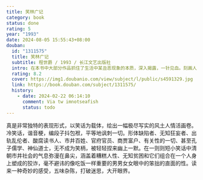 ```yaml
---
title: 笑林广记
category: book
status: done
rating: 5
year: "1993"
date: 2024-08-05 15:55:43+08:00
douban:
  id: "1311575"
  title: 笑林广记
  subtitle: 程世爵 / 1993 / 长江文艺出版社
  intro: 在本书中大部分作品抓住了生活中某丑恶现象的本质，深入揭露，一针见血。刻画人物大多用夸张手法，文字简炼生动，语言锋利，风趣幽默，结构精巧，具有很强的喜剧效果，这不得不归功于它们娴熟的表现手法，即充溢其中的夸张、幽默、滑稽与诙谐等元素。世情笑话是数量最多的一类，在《笑林广记》中占了十之七八，这里的“世情”，指的是平民社会中的人情世敌，这部分作品涵盖了世俗生活的各个方面——家庭生活、社会风貌等，批判了人性中的卑劣之处和社会中各种不良风气，如懒惰、吝啬、惧内、行贿……可以说人生世相百态尽在其中。本书题材广泛，扣紧社会脉动，颇能反映世情，具有振聋发聩的认识价值，值得玩味。而其中对世态人情的描摹和悖谬言行的讥讽，妙趣横生，令人忍俊不禁。
  rating: 8.2
  cover: https://img1.doubanio.com/view/subject/l/public/s4591329.jpg
  link: https://book.douban.com/subject/1311575/
  history:
    - date: 2024-02-22 06:14:10
      comment: Via tw imnotseafish
      status: todo
---
```


真是非常独特的表现形式，以笑话为载体，绘出一幅极尽写实的风土人情活画卷。冷笑话，谐音梗，编段子抖包袱，平等地讽刺一切。形体缺陷者、无知狂妄者、出轨乱伦者、酸腐读书人、市井百姓、官府官员、商贾富户、有关性的一切、甚至孔子儒学、神仙道士，无不成为笑柄，被轻轻捏来幽上一默。在一则则短小笑话中清朝市井社会的气息弥漫在鼻尖，涵盖着糟糕人性、无知贫困和它们组合在一个人身上塑成的狡诈，毫不避讳的像吃饭一样重要的男男女女眼中的笨拙的直面的性。读来一种奇妙的感受，五味杂陈，打破迷思，大开眼界。

